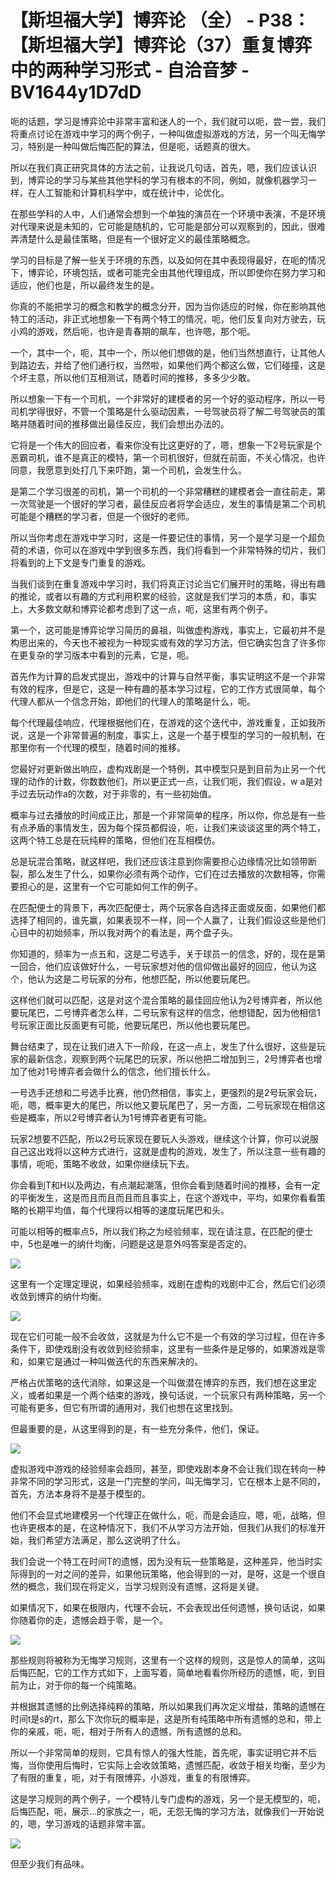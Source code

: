 # 【斯坦福大学】博弈论 （全） - P38：【斯坦福大学】博弈论（37）重复博弈中的两种学习形式 - 自洽音梦 - BV1644y1D7dD

呃的话题，学习是博弈论中非常丰富和迷人的一个，我们就可以呃，尝一尝，我们将重点讨论在游戏中学习的两个例子，一种叫做虚拟游戏的方法，另一个叫无悔学习，特别是一种叫做后悔匹配的算法，但是呃，话题真的很大。

所以在我们真正研究具体的方法之前，让我说几句话，首先，嗯，我们应该认识到，博弈论的学习与某些其他学科的学习有根本的不同，例如，就像机器学习一样，在人工智能和计算机科学中，或在统计中，论优化。

在那些学科的人中，人们通常会想到一个单独的演员在一个环境中表演，不是环境对代理来说是未知的，它可能是随机的，它可能是部分可以观察到的，因此，很难弄清楚什么是最佳策略，但是有一个很好定义的最佳策略概念。

学习的目标是了解一些关于环境的东西，以及如何在其中表现得最好，在呃的情况下，博弈论，环境包括，或者可能完全由其他代理组成，所以即使你在努力学习和适应，他们也是，所以最终发生的是。

你真的不能把学习的概念和教学的概念分开，因为当你适应的时候，你在影响其他特工的活动，非正式地想象一下有两个特工的情况，呃，他们反复向对方驶去，玩小鸡的游戏，然后呃，也许是青春期的飙车，也许嗯，那个呃。

一个，其中一个，呃，其中一个，所以他们想做的是，他们当然想直行，让其他人到路边去，并给了他们通行权，当然啦，如果他们两个都这么做，它们碰撞，这是个坏主意，所以他们互相测试，随着时间的推移，多多少少敢。

所以想象一下有一个司机，一个非常好的建模者的另一个好的驱动程序，所以一号司机学得很好，不管一个策略是什么驱动因素，一号驾驶员将了解二号驾驶员的策略并随着时间的推移做出最佳反应，我们会想出办法的。

它将是一个伟大的回应者，看来你没有比这更好的了，嗯，想象一下2号玩家是个恶霸司机，谁不是真正的模特，第一个司机很好，但就在前面，不关心情况，也许同意，我愿意到处打几下来吓跑，第一个司机，会发生什么。

是第二个学习很差的司机，第一个司机的一个非常糟糕的建模者会一直往前走，第一次驾驶是一个很好的学习者，最佳反应者将学会适应，发生的事情是第二个司机可能是个糟糕的学习者，但是一个很好的老师。

所以当你考虑在游戏中学习时，这是一件要记住的事情，另一个是学习是一个超负荷的术语，你可以在游戏中学到很多东西，我们将看到一个非常特殊的切片，我们将看到的上下文是专门重复的游戏。

当我们谈到在重复游戏中学习时，我们将真正讨论当它们展开时的策略，得出有趣的推论，或者以有趣的方式利用积累的经验，这就是我们学习的本质，和，事实上，大多数文献和博弈论都考虑到了这一点，呃，这里有两个例子。

第一个，这可能是博弈论学习简历的鼻祖，叫做虚构游戏，事实上，它最初并不是构思出来的，今天也不被视为一种现实或有效的学习方法，但它确实包含了许多你在更复杂的学习版本中看到的元素，它是，呃。

首先作为计算的启发式提出，游戏中的计算与自然平衡，事实证明这不是一个非常有效的程序，但是它，这是一种有趣的基本学习过程，它的工作方式很简单，每个代理人都从一个信念开始，即他们的代理人的策略是什么，呃。

每个代理最佳响应，代理根据他们在，在游戏的这个迭代中，游戏重复，正如我所说，这是一个非常普遍的制度，事实上，这是一个基于模型的学习的一般机制，在那里你有一个代理的模型，随着时间的推移。

您最好对更新做出响应，虚构戏剧是一个特例，其中模型只是到目前为止另一个代理的动作的计数，你数数他们，所以更正式一点，让我们呃，我们假设，w a是对手过去玩动作a的次数，对于非零的，有一些初始值。

概率与过去播放的时间成正比，那是一个非常简单的程序，所以你，你总是有一些有点矛盾的事情发生，因为每个探员都假设，呃，让我们来谈谈这里的两个特工，这两个特工总是在玩纯粹的策略，但他们在互相模仿。

总是玩混合策略，就这样吧，我们还应该注意到你需要担心边缘情况比如领带断裂，那么发生了什么，如果你必须有两个动作，它们在过去播放的次数相等，你需要担心的是，这里有一个它可能如何工作的例子。

在匹配便士的背景下，再次匹配便士，两个玩家各自选择正面或反面，如果他们都选择了相同的，谁先赢，如果表现不一样，同一个人赢了，让我们假设这些是他们心目中的初始频率，所以我对两个的看法是，两个盘子头。

你知道的，频率为一点五和，这是二号选手，关于球员一的信念，好的，现在是第一回合，他们应该做好什么，一号玩家想对他的信仰做出最好的回应，他认为这个，他认为这是二号玩家的分布，他想匹配，所以他要玩尾巴。

这样他们就可以匹配，这是对这个混合策略的最佳回应他认为2号博弈者，所以他要玩尾巴，二号博弈者怎么样，二号玩家有这样的信念，他想错配，因为他相信1号玩家正面比反面更有可能，他要玩尾巴，所以他也要玩尾巴。

舞台结束了，现在让我们进入下一阶段，在这一点上，发生了什么很好，这些是玩家的最新信念，观察到两个玩尾巴的玩家，所以他把二增加到三，2号博弈者也增加了他对1号博弈者会做什么的信念，他们擅长什么。

一号选手还想和二号选手比赛，他仍然相信，事实上，更强烈的是2号玩家会玩，呃，嗯，概率更大的尾巴，所以他又要玩尾巴了，另一方面，二号玩家现在相信这些是概率，所以2号博弈者认为1号博弈者更有可能。

玩家2想要不匹配，所以2号玩家现在要玩人头游戏，继续这个计算，你可以说服自己这出戏将以这种方式进行，这就是虚构的游戏，发生了，所以注意一些有趣的事情，呃呃，策略不收敛，如果你继续玩下去。

你会看到T和H以及两边，有点潮起潮落，但你会看到随着时间的推移，会有一定的平衡发生，这是而且而且而且而且事实上，在这个游戏中，平均，如果你看看策略的长期平均值，每个代理将以相等的速度玩尾巴和头。

可能以相等的概率点5，所以我们称之为经验频率，现在请注意，在匹配的便士中，5也是唯一的纳什均衡，问题是这是意外吗答案是否定的。



![](img/15774df8fe781863d6173db1ee10d959_1.png)

这里有一个定理定理说，如果经验频率，戏剧在虚构的戏剧中汇合，然后它们必须收敛到博弈的纳什均衡。

![](img/15774df8fe781863d6173db1ee10d959_3.png)

现在它们可能一般不会收敛，这就是为什么它不是一个有效的学习过程，但在许多条件下，即使戏剧没有收敛到经验频率，这里有一些条件是足够的，如果游戏是零和，如果它是通过一种叫做迭代的东西来解决的。

严格占优策略的迭代消除，如果这是一个叫做潜在博弈的东西，我们想在这里定义，或者如果是一个两个结束的游戏，换句话说，一个玩家只有两种策略，另一个可能有更多，但它有所谓的通用对，我们也想在这里找到。

但最重要的是，从这里得到的是，有一些充分条件，他们，保证。

![](img/15774df8fe781863d6173db1ee10d959_5.png)

虚拟游戏中游戏的经验频率会趋同，甚至，即使戏剧本身不会让我们现在转向一种非常不同的学习形式，这是一门完整的学问，叫无悔学习，它在根本上是不同的，首先，方法本身将不是基于模型的。

他们不会显式地建模另一个代理正在做什么，呃，而是会适应，嗯，呃，战略，但也许更根本的是，在这种情况下，我们不从学习方法开始，但我们从我们的标准开始，我们希望方法满足，那么这说明了什么。

我们会说一个特工在时间T的遗憾，因为没有玩一些策略是，这种差异，他当时实际得到的一对之间的差异，如果他玩策略，他会得到的一对，是呀，这是一个很自然的概念，我们现在将定义，当学习规则没有遗憾，这将是关键。

如果情况下，如果在极限内，代理不会玩，不会表现出任何遗憾，换句话说，如果你随着你的走，遗憾会趋于零，是一个。



![](img/15774df8fe781863d6173db1ee10d959_7.png)

那些规则将被称为无悔学习规则，这里有一个这样的规则，这是惊人的简单，这叫后悔匹配，它的工作方式如下，上面写着，简单地看看你所经历的遗憾，呃，到目前为止，对于你的每一个纯策略。

并根据其遗憾的比例选择纯粹的策略，所以如果我们再次定义增益，策略的遗憾在时间t是s的rt，那么下次你玩的概率是，这是所有纯策略中所有遗憾的总和，带上你的亲戚，呃，呃，相对于所有人的遗憾，所有遗憾的总和。

所以一个非常简单的规则，它具有惊人的强大性能，首先呢，事实证明它并不后悔，当你使用后悔时，它实际上会收敛策略，遗憾匹配，收敛于相关均衡，至少为了有限的重复，呃，对于有限博弈，小游戏，重复的有限博弈。

这是学习规则的两个例子，一个模特儿专门虚构的游戏，另一个是无模型的，呃，后悔匹配，呃，展示…的家族之一，呃，无怨无悔的学习方法，就像我们一开始说的，嗯，学习游戏的话题非常丰富。



![](img/15774df8fe781863d6173db1ee10d959_9.png)

但至少我们有品味。